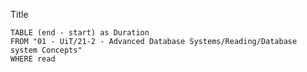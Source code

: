 Title

```dataview
TABLE (end - start) as Duration
FROM "01 - UiT/21-2 - Advanced Database Systems/Reading/Database system Concepts"
WHERE read
```
